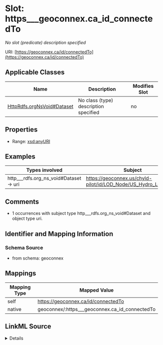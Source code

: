 

# Slot: https___geoconnex.ca_id_connectedTo


_No slot (predicate) description specified_





URI: [https://geoconnex.ca/id/connectedTo](https://geoconnex.ca/id/connectedTo)



<!-- no inheritance hierarchy -->





## Applicable Classes

| Name | Description | Modifies Slot |
| --- | --- | --- |
| [HttpRdfs.orgNsVoid#Dataset](../classes/HttpRdfs.orgNsVoid#Dataset.md) | No class (type) description specified |  no  |







## Properties

* Range: [xsd:anyURI](xsd:anyURI)






## Examples

| Types involved | Subject | Predicate | Object |
| --- | --- | --- | --- |
| http___rdfs.org_ns_void#Dataset → uri | https://geoconnex.us/chyld-pilot/id/LOD_Node/US_Hydro_LOD_Node | https://geoconnex.ca/id/connectedTo | https://geoconnex.ca/id/LOD_Node/CAN_Hydro_LOD_Node |


## Comments

* 1 occurrences with subject type http___rdfs.org_ns_void#Dataset and object type uri.

## Identifier and Mapping Information







### Schema Source


* from schema: geoconnex




## Mappings

| Mapping Type | Mapped Value |
| ---  | ---  |
| self | https://geoconnex.ca/id/connectedTo |
| native | geoconnex/:https___geoconnex.ca_id_connectedTo |




## LinkML Source

<details>
```yaml
name: https___geoconnex.ca_id_connectedTo
description: No slot (predicate) description specified
comments:
- 1 occurrences with subject type http___rdfs.org_ns_void#Dataset and object type
  uri.
examples:
- description: http___rdfs.org_ns_void#Dataset → uri
  object:
    example_object: https://geoconnex.ca/id/LOD_Node/CAN_Hydro_LOD_Node
    example_predicate: https://geoconnex.ca/id/connectedTo
    example_subject: https://geoconnex.us/chyld-pilot/id/LOD_Node/US_Hydro_LOD_Node
from_schema: geoconnex
rank: 1000
slot_uri: https://geoconnex.ca/id/connectedTo
alias: https___geoconnex.ca_id_connectedTo
domain_of:
- http___rdfs.org_ns_void#Dataset
range: uri

```
</details>
